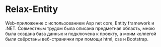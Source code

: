 # Relax-Entity
Web-приложение с использованием Asp net core, Entity framework и .NET.
Совместным трудом была описана предметная область, мною была создана база данных и подключена к проекту, а моим коллегой были свёрстаны веб-странички при помощи html, css и Bootstrap.
